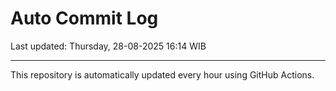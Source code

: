 # Auto Commit Log

Last updated: Thursday, 28-08-2025 16:14 WIB

---

This repository is automatically updated every hour using GitHub Actions.
